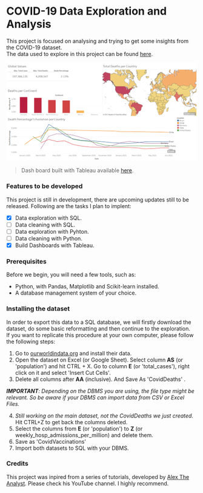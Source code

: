 # COVID-19 Data Exploration and Analysis
This project is focused on analysing and trying to get some insights from the COVID-19 dataset.<br>
The data used to explore in this project can be found [here](https://ourworldindata.org/covid-deaths).

![Dashboard built with Tableau](https://github.com/HenriqueCastros/COVID19-Analysis/blob/main/resources/DashBoard_FrontPage.png?raw=true)

> Dash board built with Tableau available [here](https://public.tableau.com/views/COVID19Analysis_16277580390360/Dashboard1?:language=pt-BR&:display_count=n&:origin=viz_share_link).

### Features to be developed
This project is still in development, there are upcoming updates still to be released. Following are the tasks I plan to implent:

- [x] Data exploration with SQL.
- [ ] Data cleaning with SQL.
- [ ] Data exploration with Pyhton.
- [ ] Data cleaning with Python.
- [x] Build Dashboards with Tableau.

### Prerequisites

Before we begin, you will need a few tools, such as:

- Python, with Pandas, Matplotlib and Scikit-learn installed.
- A database management system of your choice.

### Installing the dataset
In order to export this data to a SQL database, we will firstly download the dataset, do some basic reformatting and then continue to the exploration.<br>
If you want to replicate this procedure at your own computer, please follow the following steps:
1. Go to [ourworldindata.org](https://ourworldindata.org/covid-deaths) and install their data.
2. Open the dataset on Excel (or Google Sheet). Select column **AS** (or 'population') and hit CTRL + X. Go to column **E** (or 'total_cases'), right click on it and select 'Insert Cut Cells'.
3. Delete all columns after **AA** (inclusive). And Save As 'CovidDeaths' .

_**IMPORTANT**: Depending on the DBMS you are using, the file type might be relevant. So be aware if your DBMS can import data from CSV or Excel Files._

4. _Still working on the main dataset, not the CovidDeaths we just created._ Hit CTRL+Z to get back the columns deleted.
5. Select the columns from **E** (or 'population') to **Z** (or weekly_hosp_admissions_per_million) and delete them.
6. Save as 'CovidVaccinations'
7. Import both datasets to SQL with your DBMS.

### Credits
This project was inpired from a series of tutorials, developed by [Alex The Analyst](https://www.youtube.com/channel/UC7cs8q-gJRlGwj4A8OmCmXg). Please check his YouTube channel. I highly recommend.

